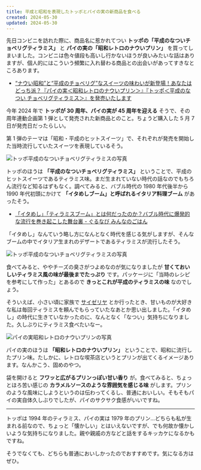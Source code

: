 ```yaml
---
title: 平成と昭和を表現したトッポとパイの実の新商品を食べる
created: 2024-05-30
updated: 2024-05-30
---
```


先日コンビニを訪れた際に、商品名に惹かれてつい **トッポの「平成のなついチョベリグティラミス」** と **パイの実の「昭和レトロのナウいプリン」** を買ってしまいました。コンビニは色々値段も高いし行かないほうが良いみたいな話はありますが、個人的にはこういう頻繁に入れ替わる商品との出会いがあってすきなところあります。

- [“ナウい昭和”と“平成のチョベリグ”なスイーツの味わいが新登場！あなたはどっち派？『パイの実＜昭和レトロのナウいプリン＞』『トッポ＜平成のなつい チョベリグティラミス＞』を発売いたします](https://www.lotte.co.jp/info/news/pdf/20240425125811.pdf)

今年 2024 年で **トッポが 30 周年、パイの実が 45 周年を迎える** そうで、その周年連動企画第 1 弾として発売された新商品とのこと。ちょうど購入した 5 月 7 日が発売日だったらしい。

第 1 弾のテーマは「昭和・平成のヒットスイーツ」で、それぞれが発売を開始した当時流行していたスイーツを表現しているそう。

![トッポ平成のなついチョベリグティラミスの写真](3f29072e-4b94-413b-5d0d-ee75c42aab00)

トッポのほうは **「平成のなついチョベリグティラミス」** ということで、平成のヒットスイーツであるティラミス味。まだ生まれていない時代の話なのでもちろん流行など知るはずもなく。調べてみると、バブル時代の 1980 年代後半から 1990 年代初頭にかけて **「イタめしブーム」と呼ばれるイタリア料理ブーム** があったそう。

- [「イタめし」「ティラミスブーム」とは何だったのか？バブル時代に爆発的な流行を巻き起こした舞台裏 - ぐるなび みんなのごはん](https://r.gnavi.co.jp/g-interview/entry/yajirobe/4558)

「イタめし」なんていう略し方になんとなく時代を感じる気がしますが、そんなブームの中でイタリア生まれのデザートであるティラミスが流行したそう。

![トッポ平成のなついチョベリグティラミスの写真](b6c3a498-5dd2-4873-cd45-b02c4853dc00)

食べてみると、ややチーズの臭さがつよめなのが気になりましたが **甘くておいしいティラミス風の味が最後までたっぷり** です。パッケージに「当時のレシピを参考にして作った」とあるので **きっとこれが平成のティラミスの味** なのでしょう。

そういえば、小さい頃に家族で [サイゼリヤ](https://www.saizeriya.co.jp/) とか行ったとき、甘いものが大好きな私は毎回ティラミスを頼んでもらっていたなあとか思い出しました。「イタめし」の時代に生きていなかったのに、なんとなく「なつい」気持ちになりました。久しぶりにティラミス食べたいなー。

![パイの実昭和レトロのナウいプリンの写真](814c0bb1-6b8d-4022-67ae-db88eb75ff00)

パイの実のほうは **「昭和レトロのナウいプリン」** ということで、昭和に流行したプリン味。たしかに、レトロな喫茶店というとプリンが出てくるイメージあります。なんかこう、固めのやつ。

袋を開けると **フワッと広がるプリンっぽい甘い香り** が。食べてみると、ちょっとほろ苦い感じの **カラメルソースのような雰囲気を感じる味** がします。プリンのような風味にしようというのは伝わってくるし、普通においしい。そもそもパイの実自体久しぶりでしたが、パイのサクサク食感がいいですね。

---

トッポは 1994 年のティラミス、パイの実は 1979 年のプリン…どちらも私が生まれる前なので、ちょっと「懐かしい」とはいえないですが、でも何故か懐かしいような気持ちになりました。親や親戚の方などと話をするキッカケになるかもですね。

そうでなくても、どちらも普通においしかったのでおすすめです。気になる方はぜひ。
